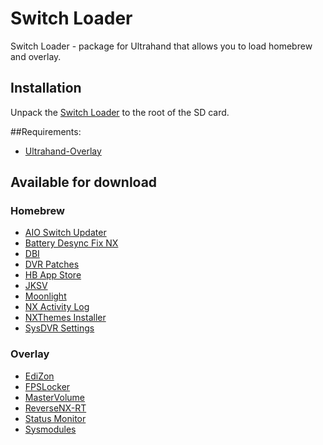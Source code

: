 # Switch Loader
Switch Loader - package for Ultrahand that allows you to load homebrew and overlay.

## Installation
Unpack the [Switch Loader](https://github.com/most2820/switch-loader/releases/latest/download/switch-loader.zip) to the root of the SD card.

##Requirements:
- [Ultrahand-Overlay](https://github.com/ppkantorski/Ultrahand-Overlay)

## Available for download

### Homebrew

- [AIO Switch Updater](https://github.com/HamletDuFromage/aio-switch-updater)
- [Battery Desync Fix NX](https://github.com/CTCaer/battery_desync_fix_nx)
- [DBI](https://github.com/rashevskyv/dbi)
- [DVR Patches](https://github.com/exelix11/dvr-patches)
- [HB App Store](https://github.com/fortheusers/hb-appstore)
- [JKSV](https://github.com/J-D-K/JKSV)
- [Moonlight](https://github.com/XITRIX/Moonlight-Switch)
- [NX Activity Log](https://github.com/tallbl0nde/NX-Activity-Log)
- [NXThemes Installer](https://github.com/exelix11/SwitchThemeInjector)
- [SysDVR Settings](https://github.com/exelix11/SysDVR)

### Overlay

- [EdiZon](https://github.com/proferabg/EdiZon-Overlay)
- [FPSLocker](https://github.com/masagrator/FPSLocker)
- [MasterVolume](https://github.com/averne/MasterVolume/releases)
- [ReverseNX-RT](https://github.com/masagrator/ReverseNX-RT)
- [Status Monitor](https://github.com/masagrator/Status-Monitor-Overlay)
- [Sysmodules](https://github.com/WerWolv/ovl-sysmodules)